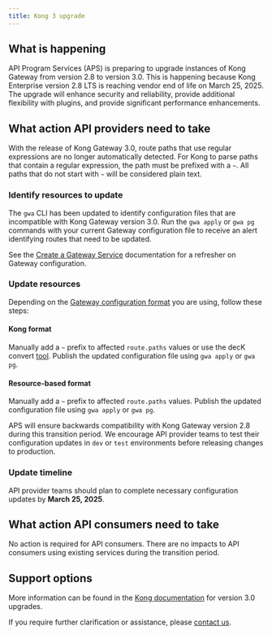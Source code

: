 ```yaml
---
title: Kong 3 upgrade
---
```

 
## What is happening

API Program Services (APS) is preparing to upgrade instances of Kong Gateway
from version 2.8 to version 3.0. This is happening because Kong Enterprise
version 2.8 LTS is reaching vendor end of life on March 25, 2025. The upgrade
will enhance security and reliability, provide additional flexibility with
plugins, and provide significant performance enhancements.

## What action API providers need to take

With the release of Kong Gateway 3.0, route paths that use regular expressions
are no longer automatically detected. For Kong to parse paths that contain a
regular expression, the path must be prefixed with a `~`. All paths that do not
start with `~` will be considered plain text.

### Identify resources to update

The `gwa` CLI has been updated to identify configuration files that are
incompatible with Kong Gateway version 3.0. Run the `gwa apply` or `gwa pg`
commands with your current Gateway configuration file to receive an alert
identifying routes that need to be updated.

See the [Create a Gateway Service](how-to/create-gateway-service) documentation
for a refresher on Gateway configuration.

### Update resources

Depending on the [Gateway configuration format](concepts/gateway-config/#gateway-configuration-formats)
you are using, follow these steps:

#### Kong format

Manually add a `~` prefix to affected `route.paths` values or use the decK convert
[tool](https://docs.konghq.com/deck/reference/3.0-upgrade/#convert-declarative-configuration-files).
Publish the updated configuration file using `gwa apply` or `gwa pg`.

#### Resource-based format

Manually add a `~` prefix to affected `route.paths` values. Publish the updated
configuration file using `gwa apply` or `gwa pg`.

APS will ensure backwards compatibility with Kong Gateway version 2.8 during
this transition period. We encourage API provider teams to test their
configuration updates in `dev` or `test` environments before releasing changes
to production.

### Update timeline

API provider teams should plan to complete necessary configuration updates by
**March 25, 2025**.

## What action API consumers need to take

No action is required for API consumers. There are no impacts to API consumers
using existing services during the transition period.

## Support options

More information can be found in the [Kong documentation](https://docs.konghq.com/deck/reference/3.0-upgrade/)
for version 3.0 upgrades.

If you require further clarification or assistance, please [contact us](how-to/get-support).
